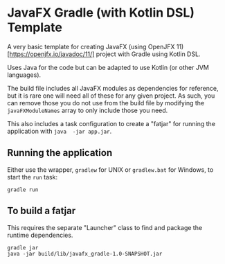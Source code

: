 # JavaFX Gradle (with Kotlin DSL) Template
A very basic template for creating JavaFX (using OpenJFX 11)[https://openjfx.io/javadoc/11/] 
project with Gradle using Kotlin DSL.

Uses Java for the code but can be adapted to use Kotlin (or other JVM languages).

The build file includes all JavaFX modules as dependencies for reference, but it is rare one will 
need all of these for any given project. As such, you can remove those you do not use from the 
build file by modifying the `javaFXModuleNames` array to only include those you need.

This also includes a task configuration to create a "fatjar" for running the application with `java 
-jar app.jar`.

## Running the application
Either use the wrapper, `gradlew` for UNIX or `gradlew.bat` for Windows, to start the `run` task:
```shell
gradle run
```

## To build a fatjar
This requires the separate "Launcher" class to find and package the runtime dependencies.

```shell
gradle jar
java -jar build/lib/javafx_gradle-1.0-SNAPSHOT.jar
```
